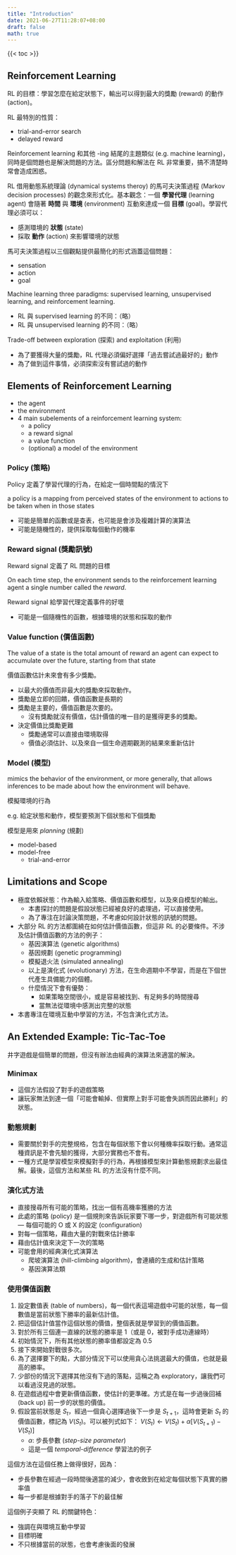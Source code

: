 ```yaml
---
title: "Introduction"
date: 2021-06-27T11:28:07+08:00
draft: false
math: true
---
```


{{< toc >}}

## Reinforcement Learning

RL 的目標：學習怎麼在給定狀態下，輸出可以得到最大的獎勵 (reward) 的動作 (action)。

RL 最特別的性質：

- trial-and-error search
- delayed reward

Reinforcement learning 和其他 -ing 結尾的主題類似 (e.g. machine learning)，同時是個問題也是解決問題的方法。區分問題和解法在 RL 非常重要，搞不清楚時常會造成困惑。

RL 借用動態系統理論 (dynamical systems theroy) 的馬可夫決策過程 (Markov decision processes) 的觀念來形式化。基本觀念：一個 **學習代理** (learning agent) 會隨著 **時間** 與 **環境** (environment) 互動來達成一個 **目標** (goal)。學習代理必須可以：

- 感測環境的 **狀態** (state)
- 採取 **動作** (action) 來影響環境的狀態

馬可夫決策過程以三個觀點提供最簡化的形式涵蓋這個問題：

- sensation
- action
- goal

Machine learning three paradigms: supervised learning, unsupervised learning, and reinforcement learning.

- RL 與 supervised learning 的不同：（略）
- RL 與 unsupervised learning 的不同：（略）

Trade-off between exploration (探索) and exploitation (利用)

- 為了要獲得大量的獎勵，RL 代理必須偏好選擇「過去嘗試過最好的」動作
- 為了做到這件事情，必須探索沒有嘗試過的動作

## Elements of Reinforcement Learning

- the agent
- the environment
- 4 main subelements of a reinforcement learning system:
    - a policy
    - a reward signal
    - a value function
    - (optional) a model of the environment

### Policy (策略)

Policy 定義了學習代理的行為，在給定一個時間點的情況下

a policy is a mapping from perceived states of the environment to actions to be taken
when in those states

- 可能是簡單的函數或是查表，也可能是會涉及複雜計算的演算法
- 可能是隨機性的，提供採取每個動作的機率

### Reward signal (獎勵訊號)

Reward signal 定義了 RL 問題的目標

On each time step, the environment sends to the reinforcement learning agent a single number called the *reward*.

Reward signal 給學習代理定義事件的好壞

- 可能是一個隨機性的函數，根據環境的狀態和採取的動作

### Value function (價值函數)

The value of a state is the total amount of reward an agent can expect to accumulate over the future, starting from that state

價值函數估計未來會有多少獎勵。

- 以最大的價值而非最大的獎勵來採取動作。
- 獎勵是立即的回饋，價值函數是長期的
- 獎勵是主要的，價值函數是次要的。
    - 沒有獎勵就沒有價值，估計價值的唯一目的是獲得更多的獎勵。
- 決定價值比獎勵更難
    - 獎勵通常可以直接由環境取得
    - 價值必須估計、以及來自一個生命週期觀測的結果來重新估計

### Model (模型)

mimics the behavior of the environment, or more generally, that allows inferences to be made about how the environment will behave.

模擬環境的行為

e.g. 給定狀態和動作，模型要預測下個狀態和下個獎勵

模型是用來 *planning* (規劃)

- model-based
- model-free
    - trial-and-error

## Limitations and Scope

- 極度依賴狀態：作為輸入給策略、價值函數和模型，以及來自模型的輸出。
    - 本書探討的問題是假設狀態已經被良好的處理過，可以直接使用。
    - 為了專注在討論決策問題，不考慮如何設計狀態的訊號的問題。
- 大部分 RL 的方法都圍繞在如何估計價值函數，但這非 RL 的必要條件。不涉及估計價值函數的方法的例子：
    - 基因演算法 (genetic algorithms)
    - 基因規劃 (genetic programming)
    - 模擬退火法 (simulated annealing)
    - 以上是演化式 (evolutionary) 方法，在生命週期中不學習，而是在下個世代產生具備能力的個體。
    - 什麼情況下會有優勢：
        - 如果策略空間很小，或是容易被找到、有足夠多的時間搜尋
        - 當無法從環境中感測出完整的狀態
- 本書專注在環境互動中學習的方法，不包含演化式方法。

## An Extended Example: Tic-Tac-Toe

井字遊戲是個簡單的問題，但沒有辦法由經典的演算法來適當的解決。

### Minimax

- 這個方法假設了對手的遊戲策略
- 讓玩家無法到達一個「可能會輸掉、但實際上對手可能會失誤而因此勝利」的狀態。

### 動態規劃

- 需要關於對手的完整規格，包含在每個狀態下會以何種機率採取行動。通常這種資訊是不會先驗的獲得，大部分實務也不會有。
- 一種方式是學習模型來模擬對手的行為，再根據模型來計算動態規劃求出最佳解。最後，這個方法和某些 RL 的方法沒有什麼不同。

### 演化式方法

- 直接搜尋所有可能的策略，找出一個有高機率獲勝的方法
- 此處的策略 (policy) 是一個規則來告訴玩家要下哪一步，對遊戲所有可能狀態 — 每個可能的 O 或 X 的設定 (configuration)
- 對每一個策略，藉由大量的對戰來估計勝率
- 藉由估計值來決定下一次的策略
- 可能會用的經典演化式演算法
    - 爬坡演算法 (hill-climbing algorithm)，會連續的生成和估計策略
    - 基因演算法類

### 使用價值函數
1. 設定數值表 (table of numbers)，每一個代表這場遊戲中可能的狀態，每一個數值是當前狀態下勝率的最新估計值。
2. 把這個估計值當作這個狀態的價值，整個表就是學習到的價值函數。
3. 對於所有三個連一直線的狀態的勝率是 1（或是 0，被對手成功連線時）
4. 初始情況下，所有其他狀態的勝率值都設定為 0.5
5. 接下來開始對戰很多次。
6. 為了選擇要下的點，大部分情況下可以使用貪心法挑選最大的價值，也就是最高的勝率。
7. 少部份的情況下選擇其他沒有下過的落點，這稱之為 exploratory，讓我們可以看過沒見過的狀態。
8. 在遊戲過程中會更新價值函數，使估計的更準確。方式是在每一步過後回補 (back up) 前一步的狀態的價值。
9. 假設當前狀態是 $S_{t}$，經過一個貪心選擇過後下一步是 $S_{t+1}$，這時會更新 $S_{t}$ 的價值函數，標記為 $V(S_{t})$。可以被列式如下：
    $V(S_{t}) \leftarrow V(S_{t}) + \alpha [ V(S_{t+1}) - V(S_{t})]$
   - $\alpha$: 步長參數 (*step-size parameter*)
   - 這是一個 *temporal-difference* 學習法的例子

這個方法在這個任務上做得很好，因為：
- 步長參數在經過一段時間後適當的減少，會收斂到在給定每個狀態下真實的勝率值
- 每一步都是根據對手的落子下的最佳解

這個例子突顯了 RL 的關鍵特色：
- 強調在與環境互動中學習
- 目標明確
- 不只根據當前的狀態，也會考慮後面的發展
